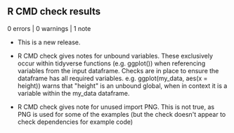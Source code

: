 ## R CMD check results

0 errors | 0 warnings | 1 note

* This is a new release.

* R CMD check gives notes for unbound variables. 
These exclusively occur within tidyverse functions
(e.g. ggplot()) when referencing variables from the
input dataframe. Checks are in place to ensure
the dataframe has all required variables.
e.g. ggplot(my_data, aes(x = height)) warns that "height"
is an unbound global, when in context it is a variable
within the my_data dataframe.

* R CMD check gives note for unused import PNG.
This is not true, as PNG is used for some of the
examples (but the check doesn't appear to check
dependencies for example code)
